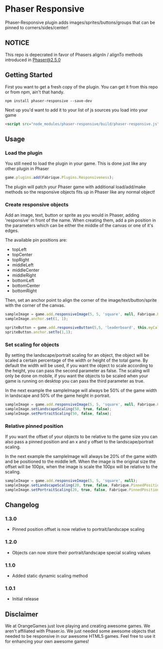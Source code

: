 Phaser Responsive
================
Phaser-Responsive plugin adds images/sprites/buttons/groups that can be pinned to corners/sides/center!

NOTICE
------
This repo is depecrated in favor of Phasers alignIn / alignTo methods introduced in Phaser@2.5.0

Getting Started
---------------
First you want to get a fresh copy of the plugin. You can get it from this repo or from npm, ain't that handy.
```
npm install phaser-responsive --save-dev
```

Next up you'd want to add it to your list of js sources you load into your game
```html
<script src="node_modules/phaser-responsive/build/phaser-responsive.js"></script>
```

Usage
-----

### Load the plugin

You still need to load the plugin in your game. This is done just like any other plugin in Phaser
```javascript
game.plugins.add(Fabrique.Plugins.Responsiveness);
```

The plugin will patch your Phaser game with additional load/add/make methods so the responsive objects fits up in Phaser like any normal object!

### Create responsive objects

Add an image, text, button or sprite as you would in Phaser, adding 'responsive' in front of the name.
When creating them, add a pin position in the parameters which can be either the middle of the canvas or one of it's edges.


The available pin positions are:


* topLeft
* topCenter
* topRight
* middleLeft
* middleCenter
* middleRight
* bottomLeft
* bottomCenter
* bottomRight

Then, set an anchor point to align the corner of the image/text/button/sprite with the corner of the canvas.

```javascript
sampleImage = game.add.responsiveImage(5, 5, 'square', null, Fabrique.PinnedPosition.bottomRight);
sampleImage.anchor.set(1, 1);
```

```javascript
spriteButton = game.add.responsiveButton(5,5, 'leaderboard', this.myCallBack,this,0,0,0,0, Fabrique.PinnedPosition.bottomRight);
spriteButton.anchor.setTo(1,1);
```

### Set scaling for objects

By setting the landscape/portrait scaling for an object, the object will be scaled a certain percentage of the width or height of the total game. 
By default the width will be used, if you want the object to scale according to the height, you can pass the second parameter as false.
The scaling will only be done on mobile, if you want the objects to be scaled when your game is running on desktop you can pass the third parameter as true.

In the next example the sampleImage will always be 50% of the game width in landscape and 50% of the game height in portrait.

```javascript
sampleImage = game.add.responsiveImage(5, 5, 'square', null, Fabrique.PinnedPosition.bottomRight);
sampleImage.setLandscapeScaling(50, true, false);
sampleImage.setPortraitScaling(50, false, false);
```

### Relative pinned position
If you want the offset of your objects to be relative to the game size you can also pass a pinned position and an x and y offset to the landscape/portrait scaling.

In the next example the sampleImage will always be 20% of the game width and be positioned to the middle left.
When the image is the original size the offset will be 100px, when the image is scale the 100px will be relative to the scaling.

```javascript
sampleImage = game.add.responsiveImage(5, 5, 'square', null);
sampleImage.setLandscapeScaling(20, true, false, Fabrique.PinnedPosition.middleLeft, 100, 0);
sampleImage.setPortraitScaling(20, true, false, Fabrique.PinnedPosition.middleLeft, 100, 0);
```

Changelog
---------
### 1.3.0
* Pinned position offset is now relative to portrait/landscape scaling

### 1.2.0
* Objects can now store their portrait/landscape special scaling values

### 1.1.0
* Added static dynamic scaling method

### 1.0.1
* Initial release

Disclaimer
----------
We at OrangeGames just love playing and creating awesome games. We aren't affiliated with Phaser.io. We just needed some awesome objects that needed to be responsive in our awesome HTML5 games. Feel free to use it for enhancing your own awesome games!
